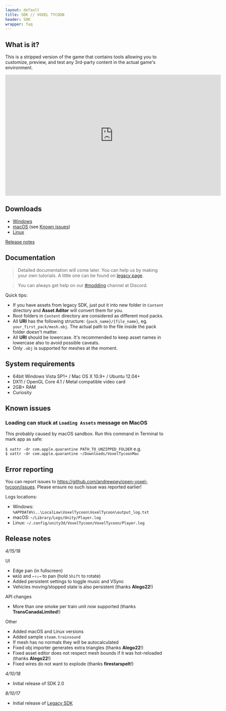 ```yaml
---
layout: default
title: SDK // VOXEL TYCOON
header: SDK
wrapper: faq
---
```


## What is it?

This is a stripped version of the game that contains tools allowing you to customize, preview, and test any 3rd-party content in the actual game's environment.

<iframe width="680" height="382" src="https://www.youtube.com/embed/txoYrQ88GzM" frameborder="0" allowfullscreen></iframe>

## Downloads

* [Windows](https://github.com/andrewpey/vtland/releases/download/test/VoxelTycoon.zip)
* [macOS](https://github.com/andrewpey/vtland/releases/download/test/VoxelTycoonMac.zip) (see [Known issues](#known-issues))
* [Linux](https://github.com/andrewpey/vtland/releases/download/test/VoxelTycoonLinux.zip)

[Release notes](#release-notes)

## Documentation

> Detailed documentation will come later. You can help us by making your own tutorials. A little one can be found on [legacy page](/sdk_legacy).

> You can always get help on our [#modding](https://discord.gg/dXBmWRr) channel at Discord.

Quick tips:

* If you have assets from legacy SDK, just put it into new folder in `Content` directory and **Asset Aditor** will convert them for you.
* Root folders in `Content` directory are considered as different mod packs.
* All **URI** has the following structure: `{pack_name}/{file_name}`, eg. `your_first_pack/mesh.obj`. The actual path to the file inside the pack folder doesn't matter.
* All **URI** should be lowercase. It's recommended to keep asset names in lowercase also to avoid possible caveats.
* Only `.obj` is supported for meshes at the moment.

## System requirements

* 64bit Windows Vista SP1+ / Mac OS X 10.9+ / Ubuntu 12.04+
* DX11 / OpenGL Core 4.1 / Metal compatible video card
* 2GB+ RAM
* Curiosity

## Known issues

### Loading can stuck at `Loading Assets` message on MacOS

This probably caused by macOS sandbox. Run this command in Terminal to mark app as safe:

`$ xattr -dr com.apple.quarantine PATH_TO_UNZIPPED_FOLDER` e.g.<br/>
`$ xattr -dr com.apple.quarantine ~/Downloads/VoxelTycoonMac`

## Error reporting

You can report issues to https://github.com/andrewpey/open-voxel-tycoon/issues. Please ensure no such issue was reported earlier!

Logs locations:

* Windows: `%APPDATA%\..\LocalLow\VoxelTycoon\VoxelTycoon\output_log.txt`
* macOS:	`~/Library/Logs/Unity/Player.log`
* Linux:	`~/.config/unity3d/VoxelTycoon/VoxelTycoon/Player.log`

## Release notes

*4/15/18*

UI

* Edge pan (in fullscreen)
* `WASD` and `←↑↓→` to pan (hold `Shift` to rotate)
* Added persistent settings to toggle music and VSync
* Vehicles moving/stopped state is also persistent (thanks **Alego22**!)

API changes

* More than one smoke per train unit now supported (thanks **TransCanadaLimited**!)

Other

* Added macOS and Linux versions
* Added sample `steam.trainsound`
* If mesh has no normals they will be autocalculated
* Fixed obj importer generates extra triangles (thanks **Alego22**!)
* Fixed asset editor does not respect mesh bounds if it was hot-reloaded (thanks **Alego22**!)
* Fixed wires do not want to explode (thanks **firestarspelt**!)

*4/10/18*

* Initial release of SDK 2.0

*8/10/17*

* Initial release of [Legacy SDK](/sdk_legacy)